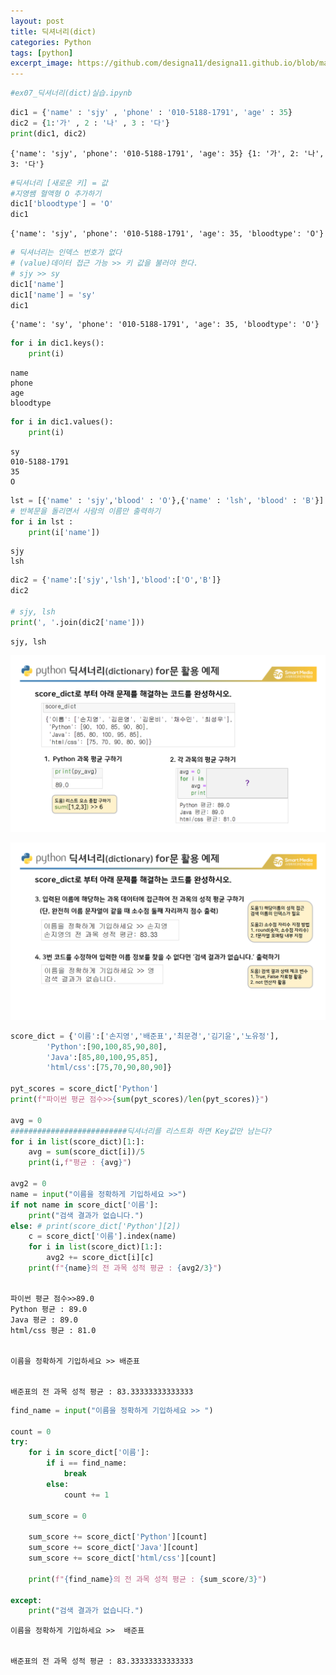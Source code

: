 ```yaml
---
layout: post
title: 딕셔너리(dict)
categories: Python
tags: [python]
excerpt_image: https://github.com/designa11/designa11.github.io/blob/master/assets/images/Python/python_basic.png?raw=true
---
```


```python
#ex07_딕셔너리(dict)실습.ipynb
```


```python
dic1 = {'name' : 'sjy' , 'phone' : '010-5188-1791', 'age' : 35}
dic2 = {1:'가' , 2 : '나' , 3 : '다'}
print(dic1, dic2)
```

    {'name': 'sjy', 'phone': '010-5188-1791', 'age': 35} {1: '가', 2: '나', 3: '다'}



```python
#딕셔너리 [새로운 키] = 값
#지영쌤 혈액형 O 추가하기
dic1['bloodtype'] = 'O'
dic1
```




    {'name': 'sjy', 'phone': '010-5188-1791', 'age': 35, 'bloodtype': 'O'}




```python
# 딕셔너리는 인덱스 번호가 없다 
# (value)데이터 접근 가능 >> 키 값을 불러야 한다.
# sjy >> sy
dic1['name']
dic1['name'] = 'sy'
dic1
```




    {'name': 'sy', 'phone': '010-5188-1791', 'age': 35, 'bloodtype': 'O'}




```python
for i in dic1.keys():
    print(i)
```

    name
    phone
    age
    bloodtype



```python
for i in dic1.values():
    print(i)
```

    sy
    010-5188-1791
    35
    O



```python
lst = [{'name' : 'sjy','blood' : 'O'},{'name' : 'lsh', 'blood' : 'B'}]
# 반복문을 돌리면서 사람의 이름만 출력하기
for i in lst :
    print(i['name'])
```

    sjy
    lsh



```python
dic2 = {'name':['sjy','lsh'],'blood':['O','B']}
dic2

# sjy, lsh
print(', '.join(dic2['name']))

```

    sjy, lsh


![image.png](https://github.com/designa11/designa11.github.io/blob/master/assets/images/Python/ex04/4start.png?raw=true)

![image.png](https://github.com/designa11/designa11.github.io/blob/master/assets/images/Python/ex04/5.png?raw=true)


```python
score_dict = {'이름':['손지영','배준표','최문경','김기윤','노유정'],
        'Python':[90,100,85,90,80],
        'Java':[85,80,100,95,85],
        'html/css':[75,70,90,80,90]}

pyt_scores = score_dict['Python']
print(f"파이썬 평균 점수>>{sum(pyt_scores)/len(pyt_scores)}")

avg = 0
##########################딕셔너리를 리스트화 하면 Key값만 남는다?
for i in list(score_dict)[1:]:
    avg = sum(score_dict[i])/5
    print(i,f"평균 : {avg}")

avg2 = 0
name = input("이름을 정확하게 기입하세요 >>")
if not name in score_dict['이름']:
    print("검색 결과가 없습니다.")
else: # print(score_dict['Python'][2])
    c = score_dict['이름'].index(name)
    for i in list(score_dict)[1:]:
        avg2 += score_dict[i][c]
    print(f"{name}의 전 과목 성적 평균 : {avg2/3}")



```

    파이썬 평균 점수>>89.0
    Python 평균 : 89.0
    Java 평균 : 89.0
    html/css 평균 : 81.0


    이름을 정확하게 기입하세요 >> 배준표


    배준표의 전 과목 성적 평균 : 83.33333333333333



```python
find_name = input("이름을 정확하게 기입하세요 >> ")

count = 0
try:
    for i in score_dict['이름']:
        if i == find_name:
            break
        else:
            count += 1

    sum_score = 0
    
    sum_score += score_dict['Python'][count]
    sum_score += score_dict['Java'][count]
    sum_score += score_dict['html/css'][count]
    
    print(f"{find_name}의 전 과목 성적 평균 : {sum_score/3}")

except:
    print("검색 결과가 없습니다.")


```

    이름을 정확하게 기입하세요 >>  배준표


    배준표의 전 과목 성적 평균 : 83.33333333333333

